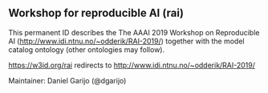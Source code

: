 ## Workshop for reproducible AI (rai)

This permanent ID describes the The AAAI 2019 Workshop on Reproducible AI (http://www.idi.ntnu.no/~odderik/RAI-2019/)
together with the model catalog ontology (other ontologies may follow).

https://w3id.org/rai redirects to http://www.idi.ntnu.no/~odderik/RAI-2019/

Maintainer: Daniel Garijo (@dgarijo)
